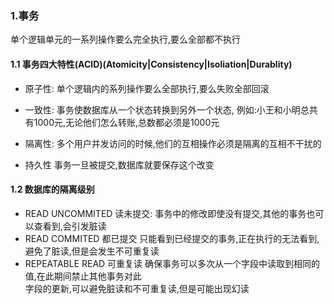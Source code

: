 ### 1.事务
 单个逻辑单元的一系列操作要么完全执行,要么全部都不执行

#### 1.1 事务四大特性(ACID)(Atomicity|Consistency|Isoliation|Durablity)
- 原子性:
 单个逻辑内的系列操作要么全部执行,要么失败全部回滚

- 一致性:
 事务使数据库从一个状态转换到另外一个状态,
 例如:小王和小明总共有1000元,无论他们怎么转账,总数都必须是1000元
 
- 隔离性:
  多个用户并发访问的时候,他们的互相操作必须是隔离的互相不干扰的
  
- 持久性
 事务一旦被提交,数据库就要保存这个改变
 
#### 1.2 数据库的隔离级别
- READ UNCOMMITED 读未提交:
 事务中的修改即使没有提交,其他的事务也可以查看到,会引发脏读
- READ COMMITED 都已提交
  只能看到已经提交的事务,正在执行的无法看到,避免了脏读,但是会发生不可重复读
- REPEATABLE READ 可重复读 
  确保事务可以多次从一个字段中读取到相同的值,在此期间禁止其他事务对此  
  字段的更新,可以避免脏读和不可重复读,但是可能出现幻读 